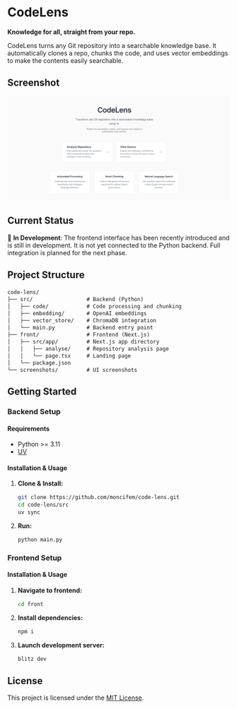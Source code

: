 # CodeLens

**Knowledge for all, straight from your repo.**

CodeLens turns any Git repository into a searchable knowledge base. It automatically clones a repo, chunks the code, and uses vector embeddings to make the contents easily searchable.

## Screenshot

![CodeLens Frontend](screenshots/frontend-demo.png)

## Current Status

🚧 **In Development**: The frontend interface has been recently introduced and is still in development. It is not yet connected to the Python backend. Full integration is planned for the next phase.

## Project Structure

```
code-lens/
├── src/                 # Backend (Python)
│   ├── code/            # Code processing and chunking
│   ├── embedding/       # OpenAI embeddings
│   ├── vector_store/    # ChromaDB integration
│   └── main.py          # Backend entry point
├── front/               # Frontend (Next.js)
│   ├── src/app/         # Next.js app directory
│   │   ├── analyse/     # Repository analysis page
│   │   └── page.tsx     # Landing page
│   └── package.json
└── screenshots/         # UI screenshots
```

## Getting Started

### Backend Setup

#### Requirements
*   Python >= 3.11
*   [UV](https://github.com/astral-sh/uv)

#### Installation & Usage
1.  **Clone & Install:**
    ```bash
    git clone https://github.com/moncifem/code-lens.git
    cd code-lens/src
    uv sync
    ```

2.  **Run:**
    ```bash
    python main.py
    ```

### Frontend Setup

#### Installation & Usage
1.  **Navigate to frontend:**
    ```bash
    cd front
    ```

2.  **Install dependencies:**
    ```bash
    npm i
    ```

3.  **Launch development server:**
    ```bash
    blitz dev
    ```

## License
This project is licensed under the [MIT License](LICENSE).
